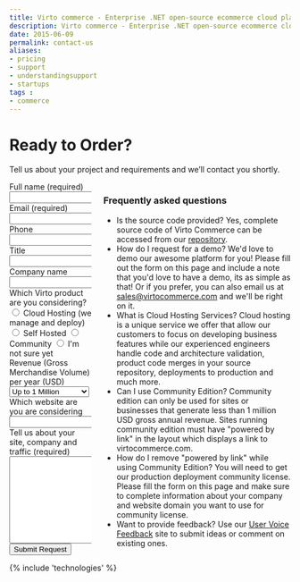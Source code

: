 ```yaml
---
title: Virto commerce - Enterprise .NET open-source ecommerce cloud platform. Request Services
description: Virto commerce - Enterprise .NET open-source ecommerce cloud platform. Request Services
date: 2015-06-09
permalink: contact-us
aliases: 
- pricing
- support
- understandingsupport
- startups
tags : 
- commerce
---
```

<div class="roadmap __responsive">
	<h1 class="head-title">Ready to Order?</h1>
	<p class="text">Tell us about your project and requirements and we’ll contact you shortly.</p>
	<div class="columns">
		<div class="column">
			<div class="block">
				<form action="{{ '/contact' | absolute_url }}" method="post">
					<input id="Contact[Subject]" type="hidden" name="Contact[Subject]" value="Contact Us" />
					<input id="Contact[RedirectUrl]" type="hidden" name="Contact[RedirectUrl]" value="{{ '/thank-you-contact-us' | absolute_url }}" />
					<div class="control-group">
						<label for="FullName">Full name (required)</label>
						<input id="Contact[FullName]" type="text" name="Contact[FullName]" class="form-input" required="required" />
					</div>
					<div class="control-group">
						<label for="Email">Email (required)</label>
						<input id="Contact[Email]" type="text" name="Contact[Email]" class="form-input" required="required" />
					</div>
					<div class="control-group">
						<label for="Phone">Phone</label>
						<input id="Contact[Phone]" type="text" name="Contact[Phone]" class="form-input" />
					</div>
					<div class="control-group">
						<label for="Title">Title</label>
						<input id="Contact[Title]" type="text" name="Contact[Title]" class="form-input" />
					</div>
					<div class="control-group">
						<label for="CompanyName">Company name</label>
						<input id="Contact[CompanyName]" type="text" name="Contact[CompanyName]" class="form-input" />
					</div>
					<div class="control-group">
						<label for="SoftwareType">Which Virto product are you considering?</label>
						<label><input id="Contact[SoftwareType][CloudHosting]" name="Contact[SoftwareType]" type="radio" value="Cloud Hosting" /> Cloud Hosting (we manage and deploy)</label>
						<label><input id="Contact[SoftwareType][SelfHosted]" name="Contact[SoftwareType]" type="radio" value="Self Hosted" /> Self Hosted</label>
						<label><input id="Contact[SoftwareType][Community]" name="Contact[SoftwareType]" type="radio" value="Community" /> Community</label>
						<label><input id="Contact[SoftwareType][NotSure]" name="Contact[SoftwareType]" type="radio" value="Not Sure" /> I'm not sure yet</label>
					</div>
					<div class="control-group">
						<label for="Revenue">Revenue (Gross Merchandise Volume) per year (USD)</label>
						<select id="Contact[Revenue]" name="Contact[Revenue]" type="text" class="form-input">
							<option value="1m" selected>Up to 1 Million</option>
							<option value="5m">1 - 5 Million</option>
							<option value="10m">5 - 10 Million</option>
							<option value="25m">10 - 25 Million</option>
							<option value="MoreThan25m">More than 25 Million</option>
						</select>
					</div>
					<div class="control-group">
						<label for="web">Which website are you are considering</label>
						<input id="Contact[Website]" type="text" name="Contact[Website]" class="form-input" />
					</div>
					<div class="control-group">
						<label for="Message">Tell us about your site, company and traffic (required)</label>
						<textarea id="Contact[Message]" rows="10" cols="30" name="Contact[Message]" class="form-text" required="required"></textarea>
					</div>
					<div class="control-group">
						<button type="submit" class="button fill">Submit Request</button>
					</div>
				</form>
			</div>
		</div>
		<div class="column">
			<div class="block">
				<h3>Frequently asked questions</h3>
				<ul class="list">
					<li>
						<span class="title">Is the source code provided?</span>
						<span class="descr">Yes, complete source code of Virto Commerce can be accessed from our <a href="https://virtocommerce.com/try-now-download">repository</a>.</span>
					</li>
					<li>
						<span class="title">How do I request for a demo?</span>
						<span class="descr">We'd love to demo our awesome platform for you! Please fill out the form on this page and include a note that you'd love to have a demo, 
						its as simple as that! Or if you prefer, you can also email us at <a href="mailto:sales@virtocommerce.com">sales@virtocommerce.com</a> and we'll be right on it.</span>
					</li>
					<li>
						<span class="title">What is Cloud Hosting Services?</span>
						<span class="descr">Cloud hosting is a unique service we offer that allow our customers to focus on developing business features while our experienced engineers handle code and architecture validation, product code merges  in your source repository, deployments to production and much more.</span>
					</li>
					<li>
						<span class="title">Can I use Community Edition?</span>
						<span class="descr">Community edition can only be used for sites or businesses that generate less than 1 million USD gross annual revenue. Sites running community edition must have "powered by link" in the layout which displays a link to virtocommerce.com.</span>
					</li>
					<li>
						<span class="title">How do I remove "powered by link" while using Community Edition?</span>
						<span class="descr">You will need to get our production deployment community license. Please fill the form on this page and make sure to complete information about your company and website domain you want to use for community license.</span>
					</li>
                    	<li>
							<span class="title">Want to provide feedback?</span>
							<span class="descr">Use our <a href="https://virtocommerce.uservoice.com" rel="nofollow" target="_blank">User Voice Feedback</a> site to submit ideas or comment on existing ones.</span>
						</li>
				</ul>
			</div>
		</div>
	</div> 
</div>
{% include 'technologies' %}